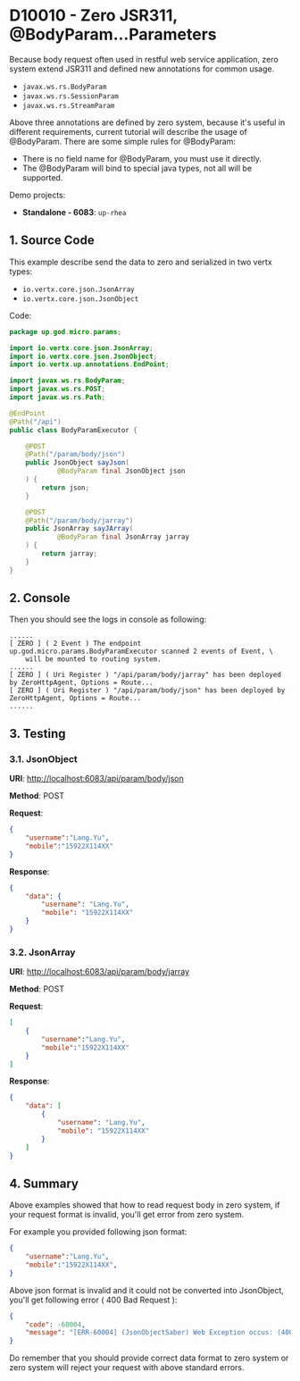 # D10010 - Zero JSR311, @BodyParam...Parameters

Because body request often used in restful web service application, zero system extend JSR311 and defined new
annotations for common usage.

* `javax.ws.rs.BodyParam`
* `javax.ws.rs.SessionParam`
* `javax.ws.rs.StreamParam`

Above three annotations are defined by zero system, because it's useful in different requirements, current tutorial will
describe the usage of @BodyParam. There are some simple rules for @BodyParam:

* There is no field name for @BodyParam, you must use it directly.
* The @BodyParam will bind to special java types, not all will be supported.

Demo projects:

* **Standalone - 6083**: `up-rhea`

## 1. Source Code

This example describe send the data to zero and serialized in two vertx types:

* `io.vertx.core.json.JsonArray`
* `io.vertx.core.json.JsonObject`

Code:

```java
package up.god.micro.params;

import io.vertx.core.json.JsonArray;
import io.vertx.core.json.JsonObject;
import io.vertx.up.annotations.EndPoint;

import javax.ws.rs.BodyParam;
import javax.ws.rs.POST;
import javax.ws.rs.Path;

@EndPoint
@Path("/api")
public class BodyParamExecutor {

    @POST
    @Path("/param/body/json")
    public JsonObject sayJson(
            @BodyParam final JsonObject json
    ) {
        return json;
    }

    @POST
    @Path("/param/body/jarray")
    public JsonArray sayJArray(
            @BodyParam final JsonArray jarray
    ) {
        return jarray;
    }
}
```

## 2. Console

Then you should see the logs in console as following:

```shell
......
[ ZERO ] ( 2 Event ) The endpoint up.god.micro.params.BodyParamExecutor scanned 2 events of Event, \
    will be mounted to routing system.
......
[ ZERO ] ( Uri Register ) "/api/param/body/jarray" has been deployed by ZeroHttpAgent, Options = Route...
[ ZERO ] ( Uri Register ) "/api/param/body/json" has been deployed by ZeroHttpAgent, Options = Route...
......
```

## 3. Testing

### 3.1. JsonObject

**URI**: [http://localhost:6083/api/param/body/json](http://localhost:6083/api/param/body/json)

**Method**: POST

**Request**:

```json
{
    "username":"Lang.Yu",
    "mobile":"15922X114XX"
}
```

**Response**:

```json
{
    "data": {
        "username": "Lang.Yu",
        "mobile": "15922X114XX"
    }
}
```

### 3.2. JsonArray

**URI**: [http://localhost:6083/api/param/body/jarray](http://localhost:6083/api/param/body/jarray)

**Method**: POST

**Request**:

```json
[
    {
        "username":"Lang.Yu",
        "mobile":"15922X114XX"
    }
]
```

**Response**:

```json
{
    "data": [
        {
            "username": "Lang.Yu",
            "mobile": "15922X114XX"
        }
    ]
}
```

## 4. Summary

Above examples showed that how to read request body in zero system, if your request format is invalid, you'll get error
from zero system.

For example you provided following json format:

```json
{
    "username":"Lang.Yu",
    "mobile":"15922X114XX",
}
```

Above json format is invalid and it could not be converted into JsonObject, you'll get following error \( 400 Bad
Request \):

```json
{
    "code": -60004,
    "message": "[ERR-60004] (JsonObjectSaber) Web Exception occus: (400) - Zero system detect ..."
}
```

Do remember that you should provide correct data format to zero system or zero system will reject your request with
above standard errors.


